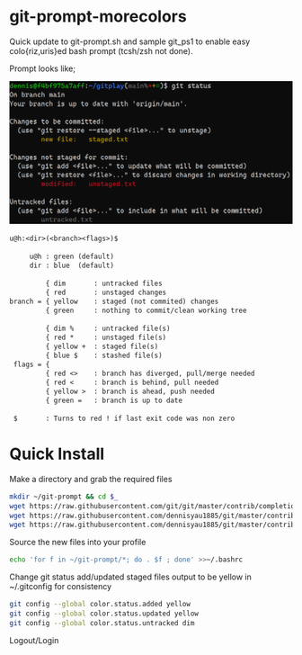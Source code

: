 git-prompt-morecolors
=====================

Quick update to git-prompt.sh and sample git_ps1 to enable easy colo{riz,uris}ed bash prompt (tcsh/zsh not done).

Prompt looks like;

![dennis@f42bae530ccb:~/gitplay(main%*+=)$](https://raw.githubusercontent.com/dennisyau1885/git/master/contrib/completion/git-status.png)

```
u@h:<dir>(<branch><flags>)$

     u@h : green (default)
     dir : blue  (default)

         { dim       : untracked files
         { red       : unstaged changes
branch = { yellow    : staged (not commited) changes
         { green     : nothing to commit/clean working tree
 
         { dim %     : untracked file(s)
         { red *     : unstaged file(s)
         { yellow +  : staged file(s)
         { blue $    : stashed file(s)
 flags = { 
         { red <>    : branch has diverged, pull/merge needed
         { red <     : branch is behind, pull needed
         { yellow >  : branch is ahead, push needed
         { green =   : branch is up to date

 $       : Turns to red ! if last exit code was non zero
 ```
 
Quick Install
=============

Make a directory and grab the required files 
```bash
mkdir ~/git-prompt && cd $_
wget https://raw.githubusercontent.com/git/git/master/contrib/completion/git-completion.bash
wget https://raw.githubusercontent.com/dennisyau1885/git/master/contrib/completion/git-prompt.sh
wget https://raw.githubusercontent.com/dennisyau1885/git/master/contrib/completion/git_ps1
```

Source the new files into your profile
```bash
echo 'for f in ~/git-prompt/*; do . $f ; done' >>~/.bashrc
```

Change git status add/updated staged files output to be yellow in ~/.gitconfig for consistency 
```bash
git config --global color.status.added yellow
git config --global color.status.updated yellow
git config --global color.status.untracked dim
```

Logout/Login
